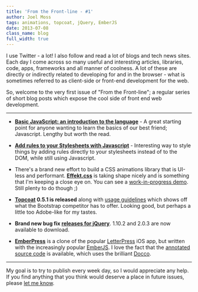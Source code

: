 ```yaml
---
title: 'From the Front-line - #1'
author: Joel Moss
tags: animations, topcoat, jQuery, EmberJS
date: 2013-07-08
class_name: blog
full_width: true
---
```


I use Twitter - a lot! I also follow and read a lot of blogs and tech news sites. Each day I come across so many useful and interesting articles, libraries, code, apps, frameworks and all manner of coolness. A lot of these are directly or indirectly related to developing for and in the browser - what is sometimes referred to as client-side or front-end development for the web.

So, welcome to the very first issue of "From the Front-line"; a regular series of short blog posts which expose the cool side of front end web development.

---

 - **[Basic JavaScript: an introduction to the language](http://www.2ality.com/2013/06/basic-javascript.html)** - A great starting point for anyone wanting to learn the basics of our best friend; Javascript. Lengthy but worth the read.

 - **[Add rules to your Stylesheets with Javascript](http://davidwalsh.name/add-rules-stylesheets)** - Interesting way to style things by adding rules directly to your stylesheets instead of to the DOM, while still using Javascript.

 - There's a brand new effort to build a CSS animations library that is UI-less and performant. **[Effekt.css](https://github.com/h5bp/Effeckt.css)** is taking shape nicely and is something that I'm keeping a close eye on. You can see a [work-in-progress demo](http://h5bp.github.io/Effeckt.css/). Still plenty to do though ;)

 - **[Topcoat](http://topcoat.io) 0.5.1 is released** along with [usage guidelines](http://topcoat.io/topcoat/) which shows off what the Bootstrap competitor has to offer. Looking good, but perhaps a little too Adobe-like for my tastes.

 - **Brand new bug fix [releases for jQuery](http://blog.jquery.com/2013/07/03/jquery-1-10-2-and-2-0-3-released/)**.  1.10.2 and 2.0.3 are now available to download.

 - **[EmberPress](http://emberpress.eviltrout.com/)** is a clone of the popular [LetterPress](http://www.atebits.com/letterpress/) iOS app, but written with the increasingly popular [EmberJS](http://emberjs.com). I love the fact that the [annotated source code](http://emberpress.eviltrout.com/docs/emberpress.html) is available, which uses the brilliant [Docco](http://jashkenas.github.io/docco/).

---

My goal is to try to publish every week day, so I would appreciate any help. If you find anything that you think would deserve a place in future issues, please [let me know](mailto:jmoss@codio.com).